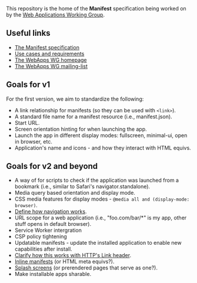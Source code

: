 This repository is the home of the **Manifest** specification being worked on by 
the [Web Applications Working Group](http://www.w3.org/2008/webapps/).

## Useful links
* [The Manifest specification](http://w3c.github.io/manifest/)
* [Use cases and requirements](http://w3c-webmob.github.io/installable-webapps/) 
* [The WebApps WG homepage](http://www.w3.org/2008/webapps/)
* [The WebApps WG mailing-list](http://lists.w3.org/Archives/Public/public-webapps/)

## Goals for v1

For the first version, we aim to standardize the following: 

* A link relationship for manifests (so they can be used with `<link>`).
* A standard file name for a manifest resource (i.e., manifest.json).  
* Start URL.
* Screen orientation hinting for when launching the app.
* Launch the app in different display modes: fullscreen, minimal-ui, open in browser, etc.
* Application's name and icons - and how they interact with HTML equivs.

## Goals for v2 and beyond
* A way of for scripts to check if the application was launched from a bookmark (i.e., similar to Safari's navigator.standalone). 
* Media query based orientation and display mode.
* CSS media features for display modes - `@media all and (display-mode: browser)`.
* [Define how navigation works](https://github.com/w3c/manifest/issues/142).
* URL scope for a web application (i.e., "foo.com/bar/*" is my app, other stuff opens in default browser).
* Service Worker intergration
* CSP policy tightening
* Updatable manifests - update the installed application to enable new capabilities after install.
* [Clarify how this works with HTTP's Link header](https://github.com/w3c/manifest/issues/98).
* [Inline manifests](https://github.com/w3c/manifest/issues/91) (or HTML meta equivs?).
* [Splash screens](https://github.com/w3c/manifest/issues/9) (or prerendered pages that serve as one?).
* Make installable apps sharable.
